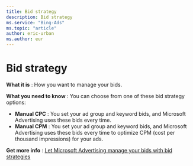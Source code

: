 ```yaml
---
title: Bid strategy
description: Bid strategy
ms.service: "Bing-Ads"
ms.topic: "article"
author: eric-urban
ms.author: eur
---
```


# Bid strategy

**What it is** : How you want to manage your bids.

**What you need to know** : You can choose from one of these bid strategy options:
- **Manual CPC** : You set your ad group and keyword bids, and Microsoft Advertising uses these bids every time.
- **Manual CPM** : You set your ad group and keyword bids, and Microsoft Advertising uses these bids every time to optimize CPM (cost per thousand impressions) for your ads.

**Get more info** : [Let Microsoft Advertising manage your bids with bid strategies](../hlp_BA_CONC_BidStrategy.md)


